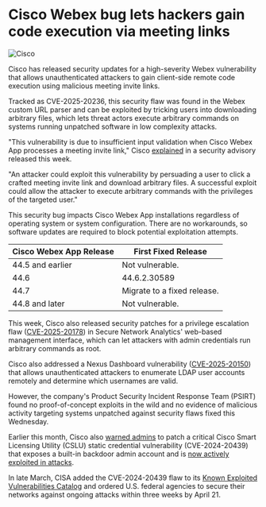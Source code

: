 # Cisco Webex bug lets hackers gain code execution via meeting links

![Cisco](https://www.bleepstatic.com/content/hl-images/2025/03/04/Cisco_headpic.jpg)

Cisco has released security updates for a high-severity Webex vulnerability that allows unauthenticated attackers to gain client-side remote code execution using malicious meeting invite links.

Tracked as CVE-2025-20236, this security flaw was found in the Webex custom URL parser and can be exploited by tricking users into downloading arbitrary files, which lets threat actors execute arbitrary commands on systems running unpatched software in low complexity attacks.

"This vulnerability is due to insufficient input validation when Cisco Webex App processes a meeting invite link," Cisco [explained](https://sec.cloudapps.cisco.com/security/center/content/CiscoSecurityAdvisory/cisco-sa-webex-app-client-rce-ufyMMYLC) in a security advisory released this week.

"An attacker could exploit this vulnerability by persuading a user to click a crafted meeting invite link and download arbitrary files. A successful exploit could allow the attacker to execute arbitrary commands with the privileges of the targeted user."

This security bug impacts Cisco Webex App installations regardless of operating system or system configuration. There are no workarounds, so software updates are required to block potential exploitation attempts.

| Cisco Webex App Release | First Fixed Release         |
| ----------------------- | --------------------------- |
| 44.5 and earlier        | Not vulnerable.             |
| 44.6                    | 44.6.2.30589                |
| 44.7                    | Migrate to a fixed release. |
| 44.8 and later          | Not vulnerable.             |

This week, Cisco also released security patches for a privilege escalation flaw ([CVE-2025-20178](https://sec.cloudapps.cisco.com/security/center/content/CiscoSecurityAdvisory/cisco-sa-sna-prvesc-4BQmK33Z)) in Secure Network Analytics' web-based management interface, which can let attackers with admin credentials run arbitrary commands as root.

Cisco also addressed a Nexus Dashboard vulnerability ([CVE-2025-20150](https://sec.cloudapps.cisco.com/security/center/content/CiscoSecurityAdvisory/cisco-sa-nd-unenum-2xFFh472)) that allows unauthenticated attackers to enumerate LDAP user accounts remotely and determine which usernames are valid.

However, the company's Product Security Incident Response Team (PSIRT) found no proof-of-concept exploits in the wild and no evidence of malicious activity targeting systems unpatched against security flaws fixed this Wednesday.

Earlier this month, Cisco also [warned admins](https://www.bleepingcomputer.com/news/security/cisco-warns-of-cslu-backdoor-admin-account-used-in-attacks/) to patch a critical Cisco Smart Licensing Utility (CSLU) static credential vulnerability (CVE-2024-20439) that exposes a built-in backdoor admin account and is [now actively exploited in attacks](https://www.bleepingcomputer.com/news/security/critical-cisco-smart-licensing-utility-flaws-now-exploited-in-attacks/).

In late March, CISA added the CVE-2024-20439 flaw to its [Known Exploited Vulnerabilities Catalog](https://www.cisa.gov/known-exploited-vulnerabilities-catalog?search%5Fapi%5Ffulltext=CVE-2024-20439&field%5Fdate%5Fadded%5Fwrapper=all&field%5Fcve=&sort%5Fby=field%5Fdate%5Fadded&items%5Fper%5Fpage=20&url=) and ordered U.S. federal agencies to secure their networks against ongoing attacks within three weeks by April 21.